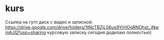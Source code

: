 # kurs
Ссылка на гугл диск с видео и запиской: https://drive.google.com/drive/folders/1tNcTBZjLS6us9YrHOgRNOhst_jNwmAJQ?usp=sharing
курсовую записку сегодня доделаю полностью)
